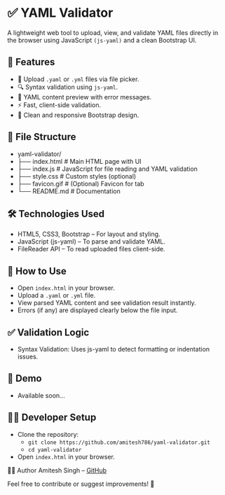 # ✅ YAML Validator
A lightweight web tool to upload, view, and validate YAML files directly in the browser using JavaScript `(js-yaml)` and a clean Bootstrap UI.

## 🚀 Features
- 📂 Upload `.yaml` or `.yml` files via file picker.
- 🔍 Syntax validation using `js-yaml`.
- 📄 YAML content preview with error messages.
- ⚡ Fast, client-side validation.
- 🎨 Clean and responsive Bootstrap design.

## 📂 File Structure
- yaml-validator/
- ├── index.html           # Main HTML page with UI
- ├── index.js             # JavaScript for file reading and YAML validation
- ├── style.css            # Custom styles (optional)
- ├── favicon.gif          # (Optional) Favicon for tab
- └── README.md            # Documentation

## 🛠️ Technologies Used
- HTML5, CSS3, Bootstrap – For layout and styling.
- JavaScript (js-yaml) – To parse and validate YAML.
- FileReader API – To read uploaded files client-side.

## 🧪 How to Use
- Open `index.html` in your browser.
- Upload a `.yaml` or `.yml` file.
- View parsed YAML content and see validation result instantly.
- Errors (if any) are displayed clearly below the file input.

## ✅ Validation Logic
- Syntax Validation: Uses js-yaml to detect formatting or indentation issues.

## 🎥 Demo
- Available soon...

## 🧑‍💻 Developer Setup
- Clone the repository:
    - `git clone https://github.com/amitesh786/yaml-validator.git`
    - `cd yaml-validator`
- Open `index.html` in your browser.

👨‍💻 Author
Amitesh Singh – [GitHub](https://github.com/amitesh786/yaml-validator.git)

Feel free to contribute or suggest improvements! 🙌
